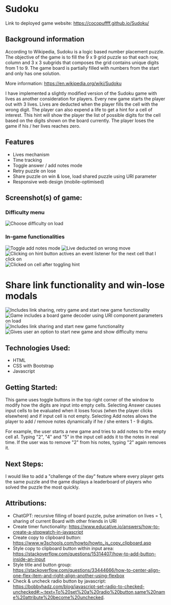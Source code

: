 # Sudoku

Link to deployed game website:
https://cocopuffff.github.io/Sudoku/

## Background information

According to Wikipedia, Sudoku is a logic based number placement puzzle. The objective of the game is to fill the 9 x 9 grid puzzle so that each row, column and 3 x 3 subgrids that composes the grid contains unique digits from 1 to 9. The game board is partially filled with numbers from the start and only has one solution.

More information: https://en.wikipedia.org/wiki/Sudoku

I have implemented a slightly modified version of the Sudoku game with lives as another consideration for players. Every new game starts the player out with 3 lives. Lives are deducted when the player fills the cell with the wrong digit. The player can also expend a life to get a hint for a cell of interest. This hint will show the player the list of possible digits for the cell based on the digits shown on the board currently. The player loses the game if his / her lives reaches zero.

## Features

- Lives mechanism
- Time tracking
- Toggle answer / add notes mode
- Retry puzzle on lose
- Share puzzle on win & lose, load shared puzzle using URI parameter
- Responsive web design (mobile-optimised)

## Screenshot(s) of game:

### Difficulty menu

![Choose difficulty on load](./screenshots/1_choose_difficulty.png?raw=true "Difficulty menu")

### In-game functionalities

![Toggle add notes mode](./screenshots/2_toggle_add_notes.png?raw=true "Add notes mode")
![Live deducted on wrong move](./screenshots/3_lives_mechanic.png?raw=true "Lives mechanic")
![Clicking on hint button actives an event listener for the next cell that I click on](./screenshots/4_click_hint_button.png?raw=true "Click hint button")
![Clicked on cell after toggling hint](./screenshots/5_hint_on_e4.png?raw=true "Hint generated candidate numbers for cell e4")

# Share link functionality and win-lose modals

![Includes link sharing, retry game and start new game functionality](./screenshots/6_lose_share.png?raw=true "Lose game modal")
![Game includes a board game decoder using URI component parameters on load](./screenshots/7_load_game_using_share_link.png?raw=true "Load shared game")
![Includes link sharing and start new game functionality](./screenshots/8_win.png?raw=true "Win game modal")
![Gives user an option to start new game and show difficulty menu](./screenshots/9_start_over_modal.png?raw=true "Click start over game")

## Technologies Used:

- HTML
- CSS with Bootstrap
- Javascript

## Getting Started:

This game uses toggle buttons in the top right corner of the window to modify how the digits are input into empty cells. Selecting Answer causes input cells to be evaluated when it loses focus (when the player clicks elsewhere) and if input cell is not empty. Selecting Add notes allows the player to add / remove notes dynamically if he / she enters 1 - 9 digits.

For example, the user starts a new game and tries to add notes to the empty cell a1. Typing "2", "4" and "5" in the input cell adds it to the notes in real time. If the user was to remove "2" from his notes, typing "2" again removes it.

## Next Steps:

I would like to add a "challenge of the day" feature where every player gets the same puzzle and the game displays a leaderboard of players who solved the puzzle the most quickly.

## Attributions:

- ChatGPT: recursive filling of board puzzle, pulse animation on lives = 1, sharing of current Board with other friends in URI
- Create timer functionality: https://www.educative.io/answers/how-to-create-a-stopwatch-in-javascript
- Create copy to clipboard button: https://www.w3schools.com/howto/howto_js_copy_clipboard.asp
- Style copy to clipboard button within input area: https://stackoverflow.com/questions/15314407/how-to-add-button-inside-an-input
- Style title and button group: https://stackoverflow.com/questions/33444666/how-to-center-align-one-flex-item-and-right-align-another-using-flexbox
- Check & uncheck radio button by javascript: https://bobbyhadz.com/blog/javascript-set-radio-to-checked-unchecked#:~:text=To%20set%20a%20radio%20button,same%20name%20attribute%20become%20unchecked.
